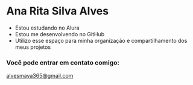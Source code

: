 # Ana Rita Silva Alves

- Estou estudando no Alura
- Estou me desenvolvendo no GitHub
- Utilizo esse espaço para minha organização e compartilhamento dos meus projetos

### Você pode entrar em contato comigo:

alvesmaya365@gmail.com
